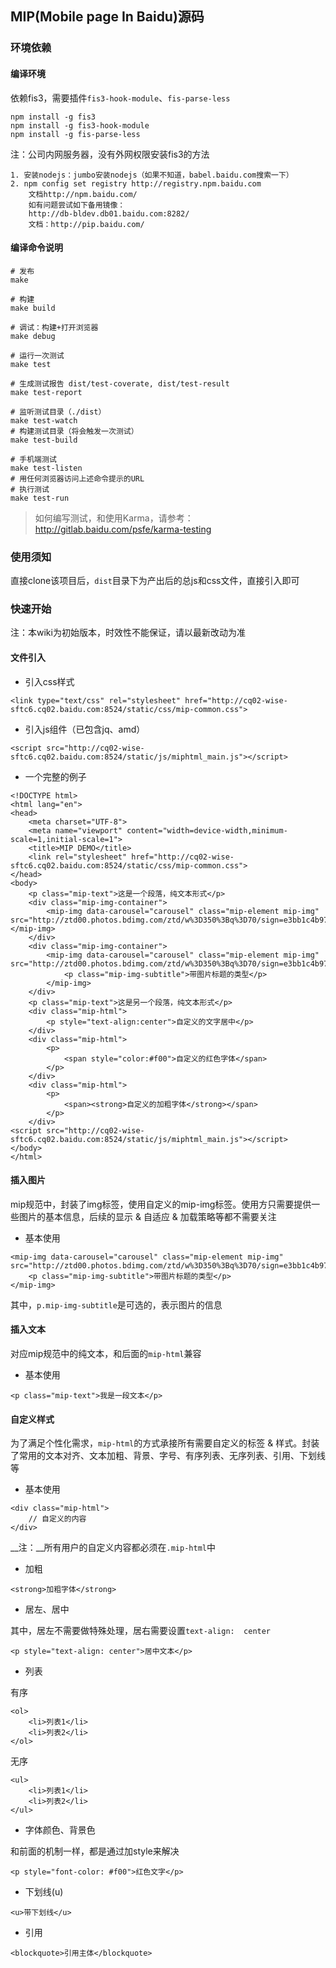 ## MIP(Mobile page In Baidu)源码

### 环境依赖

#### 编译环境

依赖fis3，需要插件`fis3-hook-module`、`fis-parse-less`

```
npm install -g fis3
npm install -g fis3-hook-module
npm install -g fis-parse-less
```

注：公司内网服务器，没有外网权限安装fis3的方法

```
1. 安装nodejs：jumbo安装nodejs（如果不知道，babel.baidu.com搜索一下）
2. npm config set registry http://registry.npm.baidu.com
    文档http://npm.baidu.com/
    如有问题尝试如下备用镜像：
    http://db-bldev.db01.baidu.com:8282/
    文档：http://pip.baidu.com/
```

#### 编译命令说明

```
# 发布
make

# 构建
make build

# 调试：构建+打开浏览器
make debug

# 运行一次测试
make test

# 生成测试报告 dist/test-coverate, dist/test-result
make test-report

# 监听测试目录（./dist）
make test-watch
# 构建测试目录（将会触发一次测试）
make test-build

# 手机端测试
make test-listen
# 用任何浏览器访问上述命令提示的URL
# 执行测试
make test-run
```

> 如何编写测试，和使用Karma，请参考：<http://gitlab.baidu.com/psfe/karma-testing>

### 使用须知

直接clone该项目后，`dist`目录下为产出后的总js和css文件，直接引入即可

### 快速开始

注：本wiki为初始版本，时效性不能保证，请以最新改动为准

#### 文件引入

* 引入css样式

```
<link type="text/css" rel="stylesheet" href="http://cq02-wise-sftc6.cq02.baidu.com:8524/static/css/mip-common.css">
```

* 引入js组件（已包含jq、amd）

```
<script src="http://cq02-wise-sftc6.cq02.baidu.com:8524/static/js/miphtml_main.js"></script>
```

* 一个完整的例子

```
<!DOCTYPE html>
<html lang="en">
<head>
    <meta charset="UTF-8">
    <meta name="viewport" content="width=device-width,minimum-scale=1,initial-scale=1">
    <title>MIP DEMO</title>
    <link rel="stylesheet" href="http://cq02-wise-sftc6.cq02.baidu.com:8524/static/css/mip-common.css">
</head>
<body>
    <p class="mip-text">这是一个段落，纯文本形式</p>
    <div class="mip-img-container">
        <mip-img data-carousel="carousel" class="mip-element mip-img" src="http://ztd00.photos.bdimg.com/ztd/w%3D350%3Bq%3D70/sign=e3bb1c4b97ef76c6d0d2fd2ead2d8cc7/f703738da9773912b57d4b0bff198618367ae205.jpg"></mip-img>
    </div>
    <div class="mip-img-container">
        <mip-img data-carousel="carousel" class="mip-element mip-img" src="http://ztd00.photos.bdimg.com/ztd/w%3D350%3Bq%3D70/sign=e3bb1c4b97ef76c6d0d2fd2ead2d8cc7/f703738da9773912b57d4b0bff198618367ae205.jpg">
            <p class="mip-img-subtitle">带图片标题的类型</p>
        </mip-img>
    </div>
    <p class="mip-text">这是另一个段落，纯文本形式</p>
    <div class="mip-html">
        <p style="text-align:center">自定义的文字居中</p>
    </div>
    <div class="mip-html">
        <p>
            <span style="color:#f00">自定义的红色字体</span>
        </p>
    </div>
    <div class="mip-html">
        <p>
            <span><strong>自定义的加粗字体</strong></span>
        </p>
    </div>
<script src="http://cq02-wise-sftc6.cq02.baidu.com:8524/static/js/miphtml_main.js"></script>
</body>
</html>
```

#### 插入图片

mip规范中，封装了img标签，使用自定义的mip-img标签。使用方只需要提供一些图片的基本信息，后续的显示 & 自适应 & 加载策略等都不需要关注

* 基本使用

```
<mip-img data-carousel="carousel" class="mip-element mip-img" src="http://ztd00.photos.bdimg.com/ztd/w%3D350%3Bq%3D70/sign=e3bb1c4b97ef76c6d0d2fd2ead2d8cc7/f703738da9773912b57d4b0bff198618367ae205.jpg">
    <p class="mip-img-subtitle">带图片标题的类型</p>
</mip-img>
```

其中，`p.mip-img-subtitle`是可选的，表示图片的信息

#### 插入文本

对应mip规范中的纯文本，和后面的`mip-html`兼容

* 基本使用

```
<p class="mip-text">我是一段文本</p>
```

#### 自定义样式

为了满足个性化需求，`mip-html`的方式承接所有需要自定义的标签 & 样式。封装了常用的文本对齐、文本加粗、背景、字号、有序列表、无序列表、引用、下划线等

* 基本使用

```
<div class="mip-html">
    // 自定义的内容
</div>
```

__注：__所有用户的自定义内容都必须在`.mip-html`中

* 加粗

```
<strong>加粗字体</strong>
```

* 居左、居中

其中，居左不需要做特殊处理，居右需要设置`text-align:  center`

```
<p style="text-align: center">居中文本</p>
```

* 列表

有序

```
<ol>
    <li>列表1</li>
    <li>列表2</li>
</ol>
```

无序

```
<ul>
    <li>列表1</li>
    <li>列表2</li>
</ul>
```

* 字体颜色、背景色

和前面的机制一样，都是通过加style来解决

```
<p style="font-color: #f00">红色文字</p>
```

* 下划线(u)

```
<u>带下划线</u>
```

* 引用

```
<blockquote>引用主体</blockquote>
```
